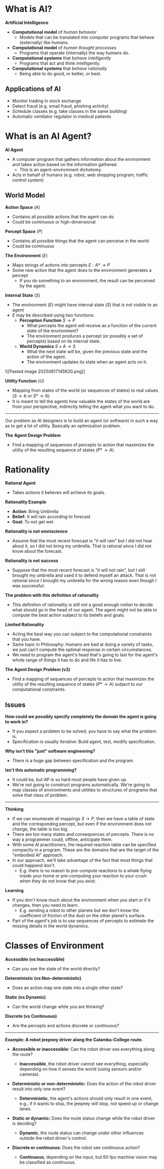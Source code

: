 # What is AI?
**Artificial Intelligence**
- **Computational model** of *human behavior*
    - Models that can be translated into computer programs that behave (externally) like humans.
- **Computational model** of *human thought processes*
    - Programs that operate (internally) the way humans do.
- **Computational systems** that *behave intelligently*
    - Programs that act and think intelligently.
- **Computational systems** that *behave rationally*
    - Being able to do good, or better, or best.
## Applications of AI
- Monitor trading in stock exchange
- Detect fraud (e.g. email fraud, phishing activity)
- Schedule classes (e.g. take classes in the same building)
- Automatic ventilator regulator in medical patients
# What is an AI Agent?
**AI Agent**
- A computer program that gathers information about the environment and takes action based on the information gathered.
    - This is an agent-environment dichotomy.
- Acts in behalf of humans (e.g. robot, web shopping program, traffic control system)
## World Model
**Action Space** $(A)$
- Contains all possible actions that the agent can do
- Could be continuous or high-dimensional

**Percept Space** $(P)$
- Contains all possible things that the agent can perceive in the world
- Could be continuous

**The Environment** $(E)$
- Maps strings of actions into percepts $E: A*\to P$
- Some new action that the agent does to the environment generates a percept
    - If you do something to an environment, the result can be perceived by the agent.

**Internal State** $(S)$
- The environment $(E)$ might have internal state $(S)$ that is not visible to an agent
- $E$ may be described using two functions:
    - **Perception Function** $S\to P$
        - What percepts the agent will receive as a function of the current state of the environment?
        - The environment produces a percept (or possibly a set of percepts) based on its internal state.
    - **World Dynamics** $S\times A\to S$
        - What the next state will be, given the previous state and the action of the agent.
        - The environment updates its state when an agent acts on it.

![[Pasted image 20250817145620.png]]

**Utility Function** $(U)$
- Mapping from states of the world (or sequences of states) to real values $(S\to\mathbb R\text{ or }S*\to\mathbb R)$
- It is meant to tell the agents how valuable the states of the world are from your perspective, indirectly telling the agent what you want to do.

---

Our problem as AI designers is to build an agent (or software) in such a way as to get a lot of utility. Basically an optimization problem.

**The Agent Design Problem**
- Find a mapping of sequences of percepts to action that maximizes the utility of the resulting sequence of states $(P*\to A)$.

# Rationality
**Rational Agent**
- Takes actions it believes will achieve its goals.

**Rationality Example**
- **Action:** Bring Umbrella
- **Belief:** It will rain according to forecast
- **Goal:** To not get wet

**Rationality is not omniscience**
- Assume that the most recent forecast is "it will rain" but I did not hear about it, so I did not bring my umbrella. That is rational since I did not know about the forecast.

**Rationality is not success**
- Suppose that the most recent forecast is "it will not rain", but I still brought my umbrella and used it to defend myself an attack. That is not rational since I brought my umbrella for the wrong reason even though I was successful.

**The problem with this definition of rationality**
- This definition of rationality is still not a good enough notion to decide what should go in the head of our agent. The agent might not be able to compute the best action subject to its beliefs and goals.

**Limited Rationality**
- Acting the best way you can subject to the computational constraints that you have.
- Same topic in Philosophy: Humans are bad at doing a variety of tasks, we just can't compute the optimal response in certain circumstances.
- We need to program the agent's head that's going to last for the agent's whole range of things it has to do and life it has to live.

**The Agent Design Problem (v2)**
- Find a mapping of sequences of percepts to action that maximizes the utility of the resulting sequence of states $(P*\to A)$ subject to our computational constraints.

## Issues
**How could we possibly specify completely the domain the agent is going to work in?**
- If you expect a problem to be solved, you have to say what the problem is.
- Specification is usually iterative: Build agent, test, modify specification.

**Why isn't this "just" software engineering?**
- There is a huge gap between specification and the program.

**Isn't this automatic programming?**
- It could be, but AP is so hard most people have given up.
- We're not going to construct programs automatically. We're going to map classes of environments and utilities to structures of programs that solve that class of problem.

---

**Thinking**
- If we can enumerate all mappings $S\to P$, then we have a table of state and the corresponding percept, but even if the environment does not change, the table is too big. 
- There are too many states and consequences of percepts. There is no way a programmer could, offline, anticipate them.
- With some AI practitioners, the required reaction table can be specified compactly in a program. These are the domains that are the target of the "embodied AI" approach.
- In our approach, we'll take advantage of the fact that most things that could happend don't.
    - E.g. there is no reason to pre-compute reactions to a whale flying inside your home or pre-computing your reaction to your crush when they do not know that you exist.

**Learning**
- If you don't know much about the environment when you start or if it changes, then you need to learn.
    - E.g. sending a robot to other planets but we don't know the coefficient of friction of the dust on the other planet's surface.
- Part of the agent's job is to use sequences of percepts to estimate the missing details in the world dynamics.

# Classes of Environment
**Accessible (vs Inaccessible)**
- Can you see the state of the world directly?

**Deterministic (vs Non-deterministic)**
- Does an action map one state into a single other state?

**Static (vs Dynamic)**
- Can the world change while you are thinking?

**Discrete (vs Continuous)**
- Are the percepts and actions discrete or continuous?

---

**Example: A robot jeepney driver along the Calamba-College route.**
- **Accessible or inaccessible:** Can the robot driver see everything along the route?
    - **Inaccessible**, the robot driver cannot see everything, especially depending on how it senses the world (using sensors and/or cameras).

- **Deterministic or non-deterministic:** Does the action of the robot driver result into only one event?
    - **Deterministic**, the agent's actions should only result in one event, e.g., if it wants to stop, the jeepney will stop, not speed up or change lanes.

- **Static or dynamic:** Does the route status change while the robot driver is deciding?
    - **Dynamic**, the route status can change under other influences outside the robot driver's control.

- **Discrete or continuous:** Does the robot see continuous action?
    - **Continuous**, depending on the input, but 60 fps machine vision may be classified as continuous.

